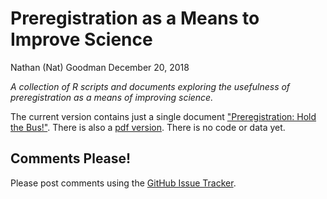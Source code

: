 Preregistration as a Means to Improve Science
================
Nathan (Nat) Goodman
December 20, 2018

<!-- README.md is generated from README.Rmd. Please edit that file -->
*A collection of R scripts and documents exploring the usefulness of preregistration as a means of improving science.*

The current version contains just a single document ["Preregistration: Hold the Bus!"](https://natgoodman.github.io/pregr/holdit.stable.html). There is also a [pdf version](https://natgoodman.github.io/pregr/holdit.stable.pdf). There is no code or data yet.

Comments Please!
----------------

Please post comments using the [GitHub Issue Tracker](https://github.com/natgoodman/pregr/issues).
